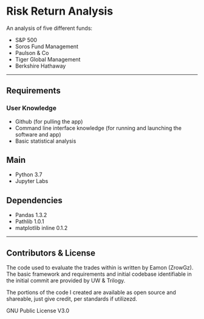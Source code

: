 # Risk Return Analysis  
  
An analysis of five different funds:
- S&P 500
- Soros Fund Management
- Paulson & Co
- Tiger Global Management
- Berkshire Hathaway

---

## Requirements

### User Knowledge
- Github (for pulling the app)
- Command line interface knowledge (for running and launching the software and app)
- Basic statistical analysis

## Main
- Python 3.7
- Jupyter Labs

## Dependencies
- Pandas 1.3.2
- Pathlib 1.0.1
- matplotlib inline 0.1.2

---

## Contributors & License 

The code used to evaluate the trades within is written by Eamon (ZrowGz). The basic framework and requirements and initial codebase identifiable in the initial
commit are provided by UW & Trilogy.

The portions of the code I created are available as open source and shareable, just give credit, per standards if utilizezd.

GNU Public License V3.0